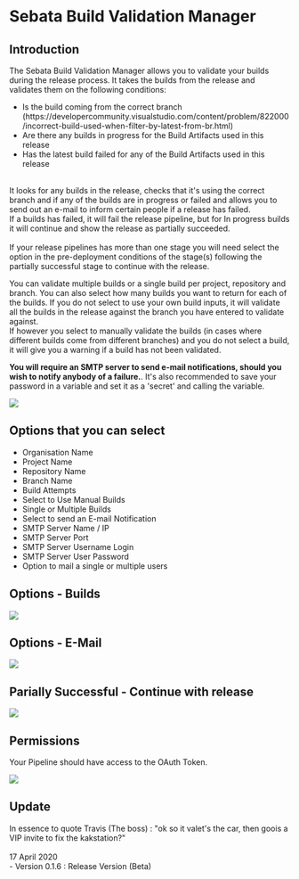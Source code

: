 <!DOCTYPE html>
 <html xmlns="http://www.w3.org/1999/xhtml">
 <head>
 </head>
 <body>
     <h1>Sebata Build Validation Manager</h1>
     <h2>Introduction</h2>
     <p>
         The Sebata Build Validation Manager allows you to validate your builds during the release process. It takes the builds from the release and validates them on the following conditions:
         <ul>
             <li>Is the build coming from the correct branch (https://developercommunity.visualstudio.com/content/problem/822000/incorrect-build-used-when-filter-by-latest-from-br.html)</li>
             <li>Are there any builds in progress for the Build Artifacts used in this release</li>
             <li>Has the latest build failed for any of the Build Artifacts used in this release</li>
         </ul>
         <br />
         It looks for any builds in the release, checks that it's using the correct branch and if any of the builds are in progress or failed and allows you to send out an e-mail to inform certain people if a release has failed.
         <br />
         If a builds has failed, it will fail the release pipeline, but for In progress builds it will continue and show the release as partially succeeded.
         <br />
         <br />
         If your release pipelines has more than one stage you will need select the option in the pre-deployment conditions of the stage(s) following the partially successful stage to continue with the release.
     </p>
     <p>
         You can validate multiple builds or a single build per project, repository and branch. You can also select how many builds you want to return for each of the builds. If you do not select to use your own build inputs, it will validate all the builds in the release against the branch you have entered to validate against.
         <br />
         If however you select to manually validate the builds (in cases where different builds come from different branches) and you do not select a build, it will give you a warning if a build has not been validated.
     </p>
     <p>
         <b>You will require an SMTP server to send e-mail notifications, should you wish to notify anybody of a failure.</b>. It's also recommended to save your password in a variable and set it as a 'secret' and calling the variable.
     </p>
     <p>
         <img src="https://trevorfourie.gallerycdn.vsassets.io/extensions/trevorfourie/294d2e8e-96f8-4be4-982b-077c7cbc4ca4/0.1.4/1587130728485/Microsoft.VisualStudio.Services.Screenshots.4" />
     </p>
     <h2>Options that you can select</h2>
     <p>
         <ul>
             <li>Organisation Name</li>
             <li>Project Name</li>
             <li>Repository Name</li>
             <li>Branch Name</li>
             <li>Build Attempts</li>
             <li>Select to Use Manual Builds</li>
             <li>Single or Multiple Builds</li>
             <li>Select to send an E-mail Notification</li>
             <li>SMTP Server Name / IP</li>
             <li>SMTP Server Port</li>
             <li>SMTP Server Username Login</li>
             <li>SMTP Server User Password</li>
             <li>Option to mail a single or multiple users</li>
         </ul>
     </p>
     <h2>Options - Builds</h2>
     <p>
         <img src="https://trevorfourie.gallerycdn.vsassets.io/extensions/trevorfourie/294d2e8e-96f8-4be4-982b-077c7cbc4ca4/0.1.4/1587130728485/Microsoft.VisualStudio.Services.Screenshots.1" />
     </p>
     <h2>Options - E-Mail</h2>
     <p>
         <img src="https://trevorfourie.gallerycdn.vsassets.io/extensions/trevorfourie/294d2e8e-96f8-4be4-982b-077c7cbc4ca4/0.1.4/1587130728485/Microsoft.VisualStudio.Services.Screenshots.2" />
     </p>
     <h2>Parially Successful - Continue with release</h2>
     <p>
         <img src="https://trevorfourie.gallerycdn.vsassets.io/extensions/trevorfourie/294d2e8e-96f8-4be4-982b-077c7cbc4ca4/0.1.4/1587130728485/Microsoft.VisualStudio.Services.Screenshots.5" />
     </p>
     <h2>Permissions</h2>
     <p>
         Your Pipeline should have access to the OAuth Token.
     </p>
     <p>
         <img src="https://trevorfourie.gallerycdn.vsassets.io/extensions/trevorfourie/294d2e8e-96f8-4be4-982b-077c7cbc4ca4/0.1.4/1587130728485/Microsoft.VisualStudio.Services.Screenshots.3" />
     </p>
     <h2>Update</h2>
     <p>
         In essence to quote Travis (The boss) : "ok so it valet's the car, then goois a VIP invite to fix the kakstation?"
         <br />
         <br />
         17 April 2020
         <br />
         - Version 0.1.6 : Release Version (Beta)
     </p>
 </body>
 </html>
